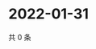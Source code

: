 # 2022-01-31

共 0 条

<!-- BEGIN WEIBO -->
<!-- 最后更新时间 Mon Jan 31 2022 19:08:14 GMT+0800 (China Standard Time) -->

<!-- END WEIBO -->
